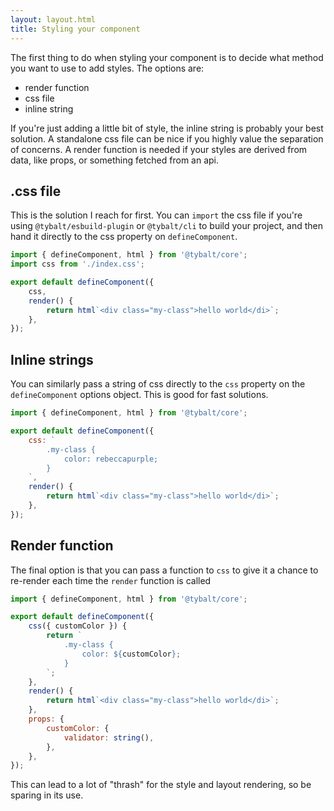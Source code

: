 ```yaml
---
layout: layout.html
title: Styling your component
---
```


The first thing to do when styling your component is to decide what method you want to use to add styles. The options are:

-   render function
-   css file
-   inline string

If you're just adding a little bit of style, the inline string is probably your best solution. A standalone css file can be nice if you highly value the separation of concerns. A render function is needed if your styles are derived from data, like props, or something fetched from an api.

## .css file

This is the solution I reach for first. You can `import` the css file if you're using `@tybalt/esbuild-plugin` or `@tybalt/cli` to build your project, and then hand it directly to the css property on `defineComponent`.

```js
import { defineComponent, html } from '@tybalt/core';
import css from './index.css';

export default defineComponent({
    css,
    render() {
        return html`<div class="my-class">hello world</di>`;
    },
});
```

## Inline strings

You can similarly pass a string of css directly to the `css` property on the `defineComponent` options object. This is good for fast solutions.

```js
import { defineComponent, html } from '@tybalt/core';

export default defineComponent({
    css: `
        .my-class {
            color: rebeccapurple;
        }
    `,
    render() {
        return html`<div class="my-class">hello world</di>`;
    },
});
```

## Render function

The final option is that you can pass a function to `css` to give it a chance to re-render each time the `render` function is called

```js
import { defineComponent, html } from '@tybalt/core';

export default defineComponent({
    css({ customColor }) {
        return `
            .my-class {
                color: ${customColor};
            }
        `;
    },
    render() {
        return html`<div class="my-class">hello world</di>`;
    },
    props: {
        customColor: {
            validator: string(),
        },
    },
});
```

This can lead to a lot of "thrash" for the style and layout rendering, so be sparing in its use.
